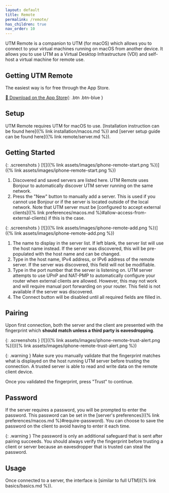 ```yaml
---
layout: default
title: Remote
permalink: /remote/
has_children: true
nav_order: 10
---
```

UTM Remote is a companion to UTM (for macOS) which allows you to connect to your virtual machines running on macOS from another device. It allows you to use UTM as a Virtual Desktop Infrastructure (VDI) and self-host a virtual machine for remote use.

## Getting UTM Remote
The easiest way is for free through the App Store.

[ Download on the App Store](https://apps.apple.com/us/app/utm-remote-virtual-machines/id6470773592){: .btn .btn-blue }

## Setup
UTM Remote requires UTM for macOS to use. [Installation instruction can be found here]({% link installation/macos.md %}) and [server setup guide can be found here]({% link remote/server.md %}).

## Getting Started

{: .screenshots }
[![]({% link assets/images/iphone-remote-start.png %})]({% link assets/images/iphone-remote-start.png %})

1. Discovered and saved servers are listed here. UTM Remote uses Bonjour to automatically discover UTM server running on the same network.
2. Press the "New" button to manually add a server. This is used if you cannot use Bonjour or if the server is located outside of the local network. Note that UTM server must be [configured to accept external clients]({% link preferences/macos.md %}#allow-access-from-external-clients) if this is the case.

{: .screenshots }
[![]({% link assets/images/iphone-remote-add.png %})]({% link assets/images/iphone-remote-add.png %})

1. The name to display in the server list. If left blank, the server list will use the host name instead. If the server was discovered, this will be pre-populated with the host name and can be changed.
2. Type in the host name, IPv4 address, or IPv6 address of the remote server. If the server was discovered, this field will not be modifiable.
3. Type in the port number that the server is listening on. UTM server attempts to use UPnP and NAT-PMP to automatically configure your router when external clients are allowed. However, this may not work and will require manual port forwarding on your router. This field is not available if the server was discovered.
4. The Connect button will be disabled until all required fields are filled in.

## Pairing
Upon first connection, both the server and the client are presented with the fingerprint which **should match unless a third party is eavesdropping**.

{: .screenshots }
[![]({% link assets/images/iphone-remote-trust-alert.png %})]({% link assets/images/iphone-remote-trust-alert.png %})

{: .warning }
Make sure you manually validate that the fingerprint matches what is displayed on the host running UTM server before trusting the connection. A trusted server is able to read and write data on the remote client device.

Once you validated the fingerprint, press "Trust" to continue.

## Password
If the server requires a password, you will be prompted to enter the password. This password can be set in the [server's preferences]({% link preferences/macos.md %}#require-password). You can choose to save the password on the client to avoid having to enter it each time.

{: .warning }
The password is only an additional safeguard that is sent after pairing succeeds. You should always verify the fingerprint before trusting a client or server because an eavesdropper that is trusted can steal the password.

## Usage
Once connected to a server, the interface is [similar to full UTM]({% link basics/basics.md %}).
